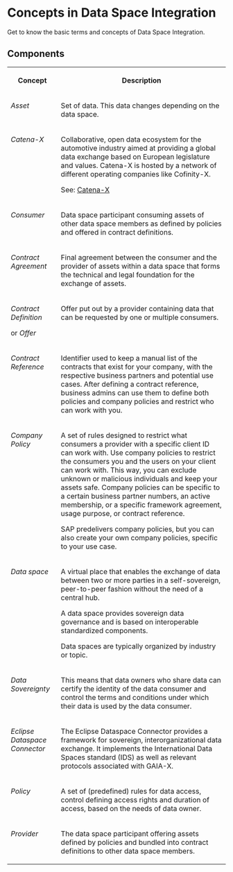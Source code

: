 <!-- loiofcf96b25ba564b29aeeac21ecdb07227 -->

# Concepts in Data Space Integration

Get to know the basic terms and concepts of Data Space Integration.



<a name="loiofcf96b25ba564b29aeeac21ecdb07227__section_dh1_d5d_lxb"/>

## Components


<table>
<tr>
<th valign="top">

Concept

</th>
<th valign="top">

Description

</th>
</tr>
<tr>
<td valign="top">

*Asset* 

</td>
<td valign="top">

Set of data. This data changes depending on the data space.

</td>
</tr>
<tr>
<td valign="top">

*Catena-X* 

</td>
<td valign="top">

Collaborative, open data ecosystem for the automotive industry aimed at providing a global data exchange based on European legislature and values. Catena-X is hosted by a network of different operating companies like Cofinity-X.

See: [Catena-X](https://catena-x.net/en/)

</td>
</tr>
<tr>
<td valign="top">

*Consumer* 

</td>
<td valign="top">

Data space participant consuming assets of other data space members as defined by policies and offered in contract definitions.

</td>
</tr>
<tr>
<td valign="top">

*Contract Agreement* 

</td>
<td valign="top">

Final agreement between the consumer and the provider of assets within a data space that forms the technical and legal foundation for the exchange of assets.

</td>
</tr>
<tr>
<td valign="top">

*Contract Definition*

or *Offer*

</td>
<td valign="top">

Offer put out by a provider containing data that can be requested by one or multiple consumers.

</td>
</tr>
<tr>
<td valign="top">

*Contract Reference*

</td>
<td valign="top">

Identifier used to keep a manual list of the contracts that exist for your company, with the respective business partners and potential use cases. After defining a contract reference, business admins can use them to define both policies and company policies and restrict who can work with you.

</td>
</tr>
<tr>
<td valign="top">

*Company Policy*

</td>
<td valign="top">

A set of rules designed to restrict what consumers a provider with a specific client ID can work with. Use company policies to restrict the consumers you and the users on your client can work with. This way, you can exclude unknown or malicious individuals and keep your assets safe. Company policies can be specific to a certain business partner numbers, an active membership, or a specific framework agreement, usage purpose, or contract reference.

SAP predelivers company policies, but you can also create your own company policies, specific to your use case.

</td>
</tr>
<tr>
<td valign="top">

*Data space* 

</td>
<td valign="top">

A virtual place that enables the exchange of data between two or more parties in a self-sovereign, peer-to-peer fashion without the need of a central hub.

A data space provides sovereign data governance and is based on interoperable standardized components.

Data spaces are typically organized by industry or topic.

</td>
</tr>
<tr>
<td valign="top">

*Data Sovereignty* 

</td>
<td valign="top">

This means that data owners who share data can certify the identity of the data consumer and control the terms and conditions under which their data is used by the data consumer.

</td>
</tr>
<tr>
<td valign="top">

*Eclipse Dataspace Connector* 

</td>
<td valign="top">

The Eclipse Dataspace Connector provides a framework for sovereign, interorganizational data exchange. It implements the International Data Spaces standard \(IDS\) as well as relevant protocols associated with GAIA-X.

</td>
</tr>
<tr>
<td valign="top">

*Policy* 

</td>
<td valign="top">

A set of \(predefined\) rules for data access, control defining access rights and duration of access, based on the needs of data owner.

</td>
</tr>
<tr>
<td valign="top">

*Provider* 

</td>
<td valign="top">

The data space participant offering assets defined by policies and bundled into contract definitions to other data space members.

</td>
</tr>
</table>

